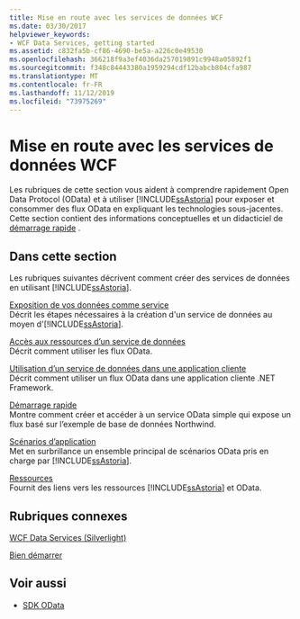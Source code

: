 ```yaml
---
title: Mise en route avec les services de données WCF
ms.date: 03/30/2017
helpviewer_keywords:
- WCF Data Services, getting started
ms.assetid: c832fa5b-cf86-4690-be5a-a226c0e49530
ms.openlocfilehash: 366218f9a3ef4036da257019891c9948a05892f1
ms.sourcegitcommit: f348c84443380a1959294cdf12babcb804cfa987
ms.translationtype: MT
ms.contentlocale: fr-FR
ms.lasthandoff: 11/12/2019
ms.locfileid: "73975269"
---
```

# <a name="getting-started-with-wcf-data-services"></a>Mise en route avec les services de données WCF
Les rubriques de cette section vous aident à comprendre rapidement Open Data Protocol (OData) et à utiliser [!INCLUDE[ssAstoria](../../../../includes/ssastoria-md.md)] pour exposer et consommer des flux OData en expliquant les technologies sous-jacentes. Cette section contient des informations conceptuelles et un didacticiel de [démarrage rapide](quickstart-wcf-data-services.md) .  
  
## <a name="in-this-section"></a>Dans cette section  
 Les rubriques suivantes décrivent comment créer des services de données en utilisant [!INCLUDE[ssAstoria](../../../../includes/ssastoria-md.md)].  
  
 [Exposition de vos données comme service](exposing-your-data-as-a-service-wcf-data-services.md)  
 Décrit les étapes nécessaires à la création d'un service de données au moyen d'[!INCLUDE[ssAstoria](../../../../includes/ssastoria-md.md)].  
  
 [Accès aux ressources d’un service de données](accessing-data-service-resources-wcf-data-services.md)  
 Décrit comment utiliser les flux OData.  
  
 [Utilisation d’un service de données dans une application cliente](using-a-data-service-in-a-client-application-wcf-data-services.md)  
 Décrit comment utiliser un flux OData dans une application cliente .NET Framework.  
  
 [Démarrage rapide](quickstart-wcf-data-services.md)  
 Montre comment créer et accéder à un service OData simple qui expose un flux basé sur l’exemple de base de données Northwind.  
  
 [Scénarios d’application](application-scenarios-wcf-data-services.md)  
 Met en surbrillance un ensemble principal de scénarios OData pris en charge par [!INCLUDE[ssAstoria](../../../../includes/ssastoria-md.md)].  
  
 [Ressources](wcf-data-services-resources.md)  
 Fournit des liens vers les ressources [!INCLUDE[ssAstoria](../../../../includes/ssastoria-md.md)] et OData.  
  
## <a name="related-sections"></a>Rubriques connexes  
 [WCF Data Services (Silverlight)](https://go.microsoft.com/fwlink/?LinkID=143149)  
  
 [Bien démarrer](../adonet/ef/getting-started.md)  
  
## <a name="see-also"></a>Voir aussi

- [SDK OData](https://go.microsoft.com/fwlink/?LinkID=185248)
